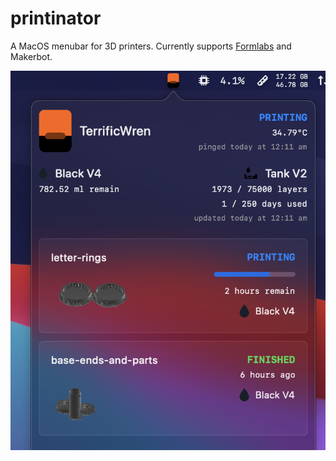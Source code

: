 # printinator

A MacOS menubar for 3D printers.
Currently supports [Formlabs](https://formlabs.com/) and Makerbot.

![screenshot](screenshot.png)
